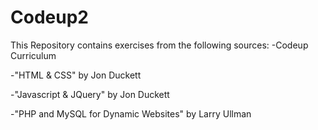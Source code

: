 # Codeup2

This Repository contains exercises from the following sources:
-Codeup Curriculum

-"HTML & CSS" by Jon Duckett

-"Javascript & JQuery" by Jon Duckett

-"PHP and MySQL for Dynamic Websites" by Larry Ullman
